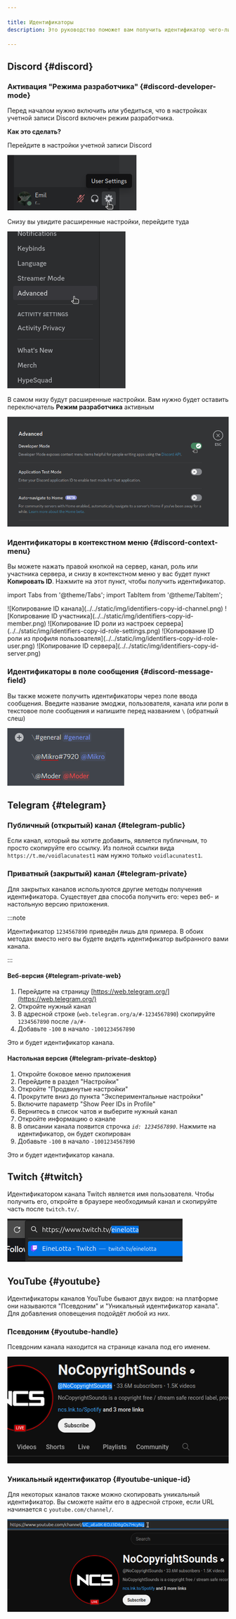 ```yaml
---

title: Идентификаторы
description: Это руководство поможет вам получить идентификатор чего-либо

---
```


## Discord {#discord}

### Активация "Режима разработчика" {#discord-developer-mode}

Перед началом нужно включить или убедиться, что в настройках учетной записи Discord включен режим разработчика.

**Как это сделать?**

Перейдите в настройки учетной записи Discord

![Настройки учетной записи](../../static/img/identifiers-user-settings.png)

Снизу вы увидите расширенные настройки, перейдите туда

![Расширенные настройки](../../static/img/identifiers-advanced-settings.png)

В самом низу будут расширенные настройки. Вам нужно будет оставить переключатель **Режим разработчика** активным

![Переключатель режима разработчика](../../static/img/identifiers-developer-mode-switch.png)

### Идентификаторы в контекстном меню {#discord-context-menu}

Вы можете нажать правой кнопкой на сервер, канал, роль или участника сервера, и снизу в контекстном меню у вас будет пункт **Копировать ID**. Нажмите на этот пункт, чтобы получить идентификатор.

import Tabs from '@theme/Tabs';
import TabItem from '@theme/TabItem';

<Tabs>
  <TabItem value="copy-id-channel" label="Канал" default>
    ![Копирование ID канала](../../static/img/identifiers-copy-id-channel.png)
  </TabItem>
  <TabItem value="copy-id-member" label="Участник">
    ![Копирование ID участника](../../static/img/identifiers-copy-id-member.png)
  </TabItem>
  <TabItem value="copy-id-role-settings" label="Роль (из настроек сервера)">
    ![Копирование ID роли из настроек сервера](../../static/img/identifiers-copy-id-role-settings.png)
  </TabItem>
  <TabItem value="copy-id-role-user" label="Роль (из профиля)">
    ![Копирование ID роли из профиля пользователя](../../static/img/identifiers-copy-id-role-user.png)
  </TabItem>
  <TabItem value="copy-id-server" label="Сервер">
    ![Копирование ID сервера](../../static/img/identifiers-copy-id-server.png)
  </TabItem>
</Tabs>

### Идентификаторы в поле сообщения {#discord-message-field}

Вы также можете получить идентификаторы через поле ввода сообщения. Введите название эмоджи, пользователя, канала или роли в текстовое поле сообщения и напишите перед названием `\` (обратный слеш)

![Идентификаторы в поле сообщения](../../static/img/identifiers-backslash-demo.png)

## Telegram {#telegram}

### Публичный (открытый) канал {#telegram-public}

Если канал, который вы хотите добавить, является публичным, то просто скопируйте его ссылку. Из полной ссылки вида `https://t.me/voidlacunatest1` нам нужно только `voidlacunatest1`.

### Приватный (закрытый) канал {#telegram-private}

Для закрытых каналов используются другие методы получения идентификатора. Существует два способа получить его: через веб- и настольную версию приложения.

:::note

Идентификатор `1234567890` приведён лишь для примера. В обоих методах вместо него вы будете видеть идентификатор выбранного вами канала.

:::

#### Веб-версия {#telegram-private-web}

1. Перейдите на страницу [https://web.telegram.org/](https://web.telegram.org/)
2. Откройте нужный канал
3. В адресной строке (`web.telegram.org/a/#-1234567890`) скопируйте `1234567890` после `/a/#-`
4. Добавьте `-100` в начало `-1001234567890`

Это и будет идентификатор канала.

#### Настольная версия {#telegram-private-desktop}

1. Откройте боковое меню приложения
2. Перейдите в раздел "Настройки"
3. Откройте "Продвинутые настройки"
4. Прокрутите вниз до пункта "Экспериментальные настройки"
5. Включите параметр "Show Peer IDs in Profile"
6. Вернитесь в список чатов и выберите нужный канал
7. Откройте информацию о канале
8. В описании канала появится строчка _`id: 1234567890`_. Нажмите на идентификатор, он будет скопирован
9. Добавьте `-100` в начало `-1001234567890`

Это и будет идентификатор канала.

## Twitch {#twitch}

Идентификатором канала Twitch является имя пользователя. Чтобы получить его, откройте в браузере необходимый канал и скопируйте часть после `twitch.tv/`.

![Имя пользователя на Twitch](../../static/img/twitch-copy-channel-link.png)

## YouTube {#youtube}

Идентификаторы каналов YouTube бывают двух видов: на платформе они называются "Псевдоним" и "Уникальный идентификатор канала". Для добавления оповещения подойдёт любой из них.

### Псевдоним {#youtube-handle}

Псевдоним канала находится на странице канала под его именем.

![Псевдоним канала](../../static/img/identifiers-youtube-handle.png)

### Уникальный идентификатор {#youtube-unique-id}

Для некоторых каналов также можно скопировать уникальный идентификатор. Вы сможете найти его в адресной строке, если URL начинается с `youtube.com/channel/`.

![Уникальный идентификатор канала](../../static/img/identifiers-youtube-unique-id.png)
